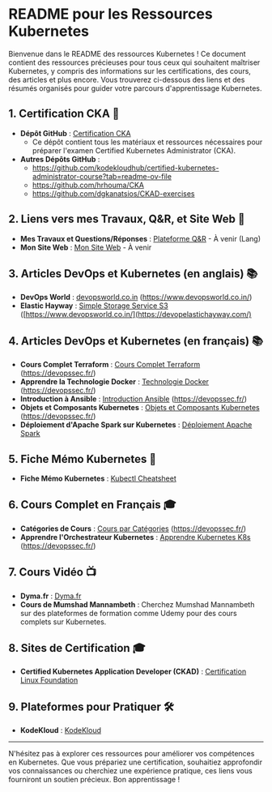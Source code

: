 # README pour les Ressources Kubernetes

Bienvenue dans le README des ressources Kubernetes ! Ce document contient des ressources précieuses pour tous ceux qui souhaitent maîtriser Kubernetes, y compris des informations sur les certifications, des cours, des articles et plus encore. Vous trouverez ci-dessous des liens et des résumés organisés pour guider votre parcours d'apprentissage Kubernetes.

## 1. Certification CKA 📜

- **Dépôt GitHub** : [Certification CKA](https://github.com/hrhouma/CKA)
  - Ce dépôt contient tous les matériaux et ressources nécessaires pour préparer l'examen Certified Kubernetes Administrator (CKA).
- **Autres Dépôts GitHub** :
  - https://github.com/kodekloudhub/certified-kubernetes-administrator-course?tab=readme-ov-file
  - https://github.com/hrhouma/CKA
  - https://github.com/dgkanatsios/CKAD-exercises

## 2. Liens vers mes Travaux, Q&R, et Site Web 🔗

- **Mes Travaux et Questions/Réponses** : [Plateforme Q&R](https://your-qa-platform-url) - À venir (Lang)
- **Mon Site Web** : [Mon Site Web](https://your-website-url) - À venir

## 3. Articles DevOps et Kubernetes (en anglais) 📚

- **DevOps World** : [devopsworld.co.in](https://www.devopsworld.co.in/) (https://www.devopsworld.co.in/)
- **Elastic Hayway** : [Simple Storage Service S3](https://devopelastichayway.com/simple-storage-service-s3/) ([https://www.devopsworld.co.in/](https://devopelastichayway.com/)

## 4. Articles DevOps et Kubernetes (en français) 📚

- **Cours Complet Terraform** : [Cours Complet Terraform](https://devopssec.fr/article/cours-complet-terraform) (https://devopssec.fr/)
- **Apprendre la Technologie Docker** : [Technologie Docker](https://devopssec.fr/article/cours-complet-apprendre-technologie-docker) (https://devopssec.fr/)
- **Introduction à Ansible** : [Introduction Ansible](https://devopssec.fr/article/introduction-cours-complet-ansible) (https://devopssec.fr/)
- **Objets et Composants Kubernetes** : [Objets et Composants Kubernetes](https://devopssec.fr/article/differents-objets-composants-kubernetes) (https://devopssec.fr/)
- **Déploiement d'Apache Spark sur Kubernetes** : [Déploiement Apache Spark](https://medium.com/@SaphE/deploying-apache-spark-on-a-local-kubernetes-cluster-a-comprehensive-guide-d4a59c6b1204)

## 5. Fiche Mémo Kubernetes 📝

- **Fiche Mémo Kubernetes** : [Kubectl Cheatsheet](https://kubernetes.io/fr/docs/reference/kubectl/cheatsheet/)

## 6. Cours Complet en Français 🎓

- **Catégories de Cours** : [Cours par Catégories](https://devopssec.fr/categories) (https://devopssec.fr/)
- **Apprendre l'Orchestrateur Kubernetes** : [Apprendre Kubernetes K8s](https://devopssec.fr/article/cours-complet-apprendre-orchestrateur-kubernetes-k8s) (https://devopssec.fr/)

## 7. Cours Vidéo 📺

- **Dyma.fr** : [Dyma.fr](https://dyma.fr)
- **Cours de Mumshad Mannambeth** : Cherchez Mumshad Mannambeth sur des plateformes de formation comme Udemy pour des cours complets sur Kubernetes.

## 8. Sites de Certification 🎓

- **Certified Kubernetes Application Developer (CKAD)** : [Certification Linux Foundation](https://training.linuxfoundation.org/certification/certified-kubernetes-application-developer-ckad)

## 9. Plateformes pour Pratiquer 🛠️

- **KodeKloud** : [KodeKloud](https://kodekloud.com)

---

N'hésitez pas à explorer ces ressources pour améliorer vos compétences en Kubernetes. Que vous prépariez une certification, souhaitiez approfondir vos connaissances ou cherchiez une expérience pratique, ces liens vous fourniront un soutien précieux. Bon apprentissage !
